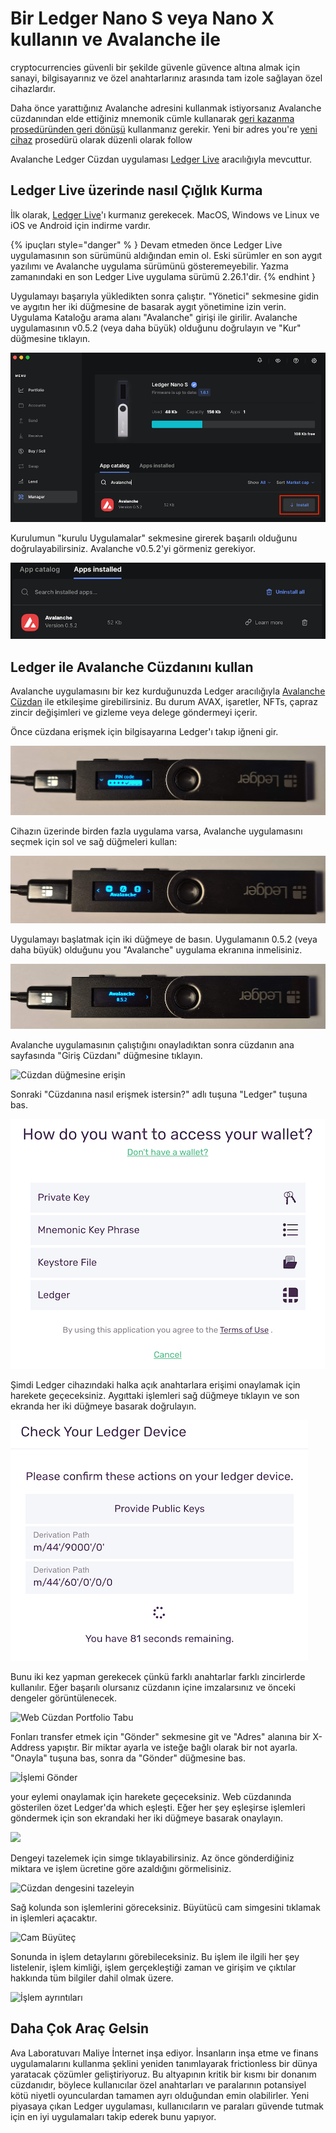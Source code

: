 # Bir Ledger Nano S veya Nano X kullanın ve Avalanche ile

cryptocurrencies güvenli bir şekilde güvenle güvence altına almak için sanayi, bilgisayarınız ve özel anahtarlarınız arasında tam izole sağlayan özel cihazlardır.

Daha önce yarattığınız Avalanche adresini kullanmak istiyorsanız Avalanche cüzdanından elde ettiğiniz mnemonik cümle kullanarak [geri kazanma prosedüründen geri dönüşü](https://support.ledger.com/hc/en-us/articles/360005434914) kullanmanız gerekir. Yeni bir adres you're [yeni cihaz](https://support.ledger.com/hc/en-us/articles/360000613793-Set-up-as-new-device) prosedürü olarak düzenli olarak follow

Avalanche Ledger Cüzdan uygulaması [Ledger Live](https://www.ledger.com/ledger-live) aracılığıyla mevcuttur.

## Ledger Live üzerinde nasıl Çığlık Kurma<a id="1c80"></a>

İlk olarak, [Ledger Live](https://www.ledger.com/ledger-live)'ı kurmanız gerekecek. MacOS, Windows ve Linux ve iOS ve Android için indirme vardır.

{% ipuçları style="danger" % } Devam etmeden önce Ledger Live uygulamasının son sürümünü aldığından emin ol. Eski sürümler en son aygıt yazılımı ve Avalanche uygulama sürümünü gösteremeyebilir. Yazma zamanındaki en son Ledger Live uygulama sürümü 2.26.1'dir. {% endhint }

Uygulamayı başarıyla yükledikten sonra çalıştır. "Yönetici" sekmesine gidin ve aygıtın her iki düğmesine de basarak aygıt yönetimine izin verin. Uygulama Kataloğu arama alanı "Avalanche" girişi ile girilir. Avalanche uygulamasının v0.5.2 \(veya daha büyük) olduğunu doğrulayın ve "Kur" düğmesine tıklayın.

![Avalanche Ledger uygulaması yükleme düğmesi](../../../.gitbook/assets/ledger-06-live-install.png)

Kurulumun "kurulu Uygulamalar" sekmesine girerek başarılı olduğunu doğrulayabilirsiniz. Avalanche v0.5.2'yi görmeniz gerekiyor.

![Avalanche Ledger uygulaması yükleme düğmesi](../../../.gitbook/assets/ledger-07-live-version.png)

## Ledger ile Avalanche Cüzdanını kullan<a id="48a3"></a>

Avalanche uygulamasını bir kez kurduğunuzda Ledger aracılığıyla [Avalanche Cüzdan](https://wallet.avax.network/) ile etkileşime girebilirsiniz. Bu durum AVAX, işaretler, NFTs, çapraz zincir değişimleri ve gizleme veya delege göndermeyi içerir.

Önce cüzdana erişmek için bilgisayarına Ledger'ı takıp iğneni gir.

![PP kod ekranı](../../../.gitbook/assets/ledger-03-pin.png)

Cihazın üzerinde birden fazla uygulama varsa, Avalanche uygulamasını seçmek için sol ve sağ düğmeleri kullan:

![Avalanche uygulaması](../../../.gitbook/assets/ledger-04-app-start.png)

Uygulamayı başlatmak için iki düğmeye de basın. Uygulamanın 0.5.2 \(veya daha büyük) olduğunu you "Avalanche" uygulama ekranına inmelisiniz.

![Uygulama sürümü](../../../.gitbook/assets/ledger-05-app-version.png)

Avalanche uygulamasının çalıştığını onayladıktan sonra cüzdanın ana sayfasında "Giriş Cüzdanı" düğmesine tıklayın.

![Cüzdan düğmesine erişin](https://miro.medium.com/max/2364/1*SC1uM5xFybz3lfPiKwOHUw.png)

Sonraki "Cüzdanına nasıl erişmek istersin?" adlı tuşuna "Ledger" tuşuna bas.

![Ledger Erişimi](../../../.gitbook/assets/ledger-01-wallet-access.png)

Şimdi Ledger cihazındaki halka açık anahtarlara erişimi onaylamak için harekete geçeceksiniz. Aygıttaki işlemleri sağ düğmeye tıklayın ve son ekranda her iki düğmeye basarak doğrulayın.

![](../../../.gitbook/assets/ledger-02-confirm-access.png)

Bunu iki kez yapman gerekecek çünkü farklı anahtarlar farklı zincirlerde kullanılır. Eğer başarılı olursanız cüzdanın içine imzalarsınız ve önceki dengeler görüntülenecek.

![Web Cüzdan Portfolio Tabu](../../../.gitbook/assets/web-wallet-portfolio-tab.png)

Fonları transfer etmek için "Gönder" sekmesine git ve "Adres" alanına bir X-Address yapıştır. Bir miktar ayarla ve isteğe bağlı olarak bir not ayarla. "Onayla" tuşuna bas, sonra da "Gönder" düğmesine bas.

![İşlemi Gönder](../../../.gitbook/assets/send-transaction.png)

your eylemi onaylamak için harekete geçeceksiniz. Web cüzdanında gösterilen özet Ledger'da which eşleşti. Eğer her şey eşleşirse işlemleri göndermek için son ekrandaki her iki düğmeye basarak onaylayın.

![](https://miro.medium.com/max/2932/1*XI8fzBRpDr0PXcuVQPHLvQ.png)

Dengeyi tazelemek için simge tıklayabilirsiniz. Az önce gönderdiğiniz miktara ve işlem ücretine göre azaldığını görmelisiniz.

![Cüzdan dengesini tazeleyin](../../../.gitbook/assets/refresh-wallet-balance.png)

Sağ kolunda son işlemlerini göreceksiniz. Büyütücü cam simgesini tıklamak in işlemleri açacaktır.

![Cam Büyüteç](../../../.gitbook/assets/magnifying-glass.png)

Sonunda in işlem detaylarını görebileceksiniz. Bu işlem ile ilgili her şey listelenir, işlem kimliği, işlem gerçekleştiği zaman ve girişim ve çıktılar hakkında tüm bilgiler dahil olmak üzere.

![İşlem ayrıntıları](../../../.gitbook/assets/transaction-details.png)

## Daha Çok Araç Gelsin<a id="135b"></a>

Ava Laboratuvarı Maliye İnternet inşa ediyor. İnsanların inşa etme ve finans uygulamalarını kullanma şeklini yeniden tanımlayarak frictionless bir dünya yaratacak çözümler geliştiriyoruz. Bu altyapının kritik bir kısmı bir donanım cüzdanıdır, böylece kullanıcılar özel anahtarları ve paralarının potansiyel kötü niyetli oyunculardan tamamen ayrı olduğundan emin olabilirler. Yeni piyasaya çıkan Ledger uygulaması, kullanıcıların ve paraları güvende tutmak için en iyi uygulamaları takip ederek bunu yapıyor.

